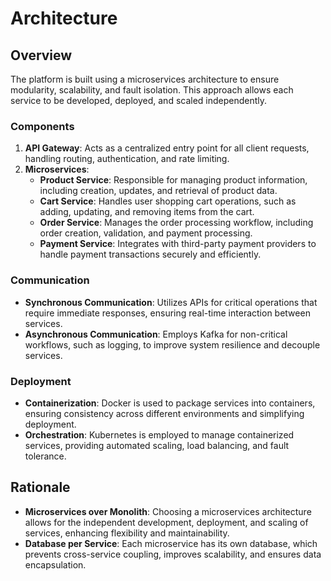 # Architecture

## Overview
The platform is built using a microservices architecture to ensure modularity, scalability, and fault isolation. This approach allows each service to be developed, deployed, and scaled independently.

### Components
1. **API Gateway**: Acts as a centralized entry point for all client requests, handling routing, authentication, and rate limiting.
2. **Microservices**:
   - **Product Service**: Responsible for managing product information, including creation, updates, and retrieval of product data.
   - **Cart Service**: Handles user shopping cart operations, such as adding, updating, and removing items from the cart.
   - **Order Service**: Manages the order processing workflow, including order creation, validation, and payment processing.
   - **Payment Service**: Integrates with third-party payment providers to handle payment transactions securely and efficiently.

### Communication
- **Synchronous Communication**: Utilizes APIs for critical operations that require immediate responses, ensuring real-time interaction between services.
- **Asynchronous Communication**: Employs Kafka for non-critical workflows, such as logging, to improve system resilience and decouple services.

### Deployment
- **Containerization**: Docker is used to package services into containers, ensuring consistency across different environments and simplifying deployment.
- **Orchestration**: Kubernetes is employed to manage containerized services, providing automated scaling, load balancing, and fault tolerance.

## Rationale
- **Microservices over Monolith**: Choosing a microservices architecture allows for the independent development, deployment, and scaling of services, enhancing flexibility and maintainability.
- **Database per Service**: Each microservice has its own database, which prevents cross-service coupling, improves scalability, and ensures data encapsulation.
